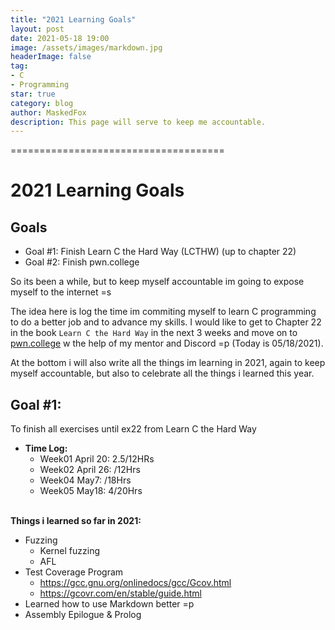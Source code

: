 ```yaml
---
title: "2021 Learning Goals"
layout: post
date: 2021-05-18 19:00
image: /assets/images/markdown.jpg
headerImage: false
tag:
- C
- Programming
star: true
category: blog
author: MaskedFox
description: This page will serve to keep me accountable.
---
```


=====================================
# 2021 Learning Goals
## Goals
- Goal #1: Finish Learn C the Hard Way (LCTHW) (up to chapter 22)
- Goal #2: Finish pwn.college

So its been a while, but to keep myself accountable im going to expose myself to the internet =s

The idea here is log the time im commiting myself to learn C programming to do a better job and to advance my skills. I would like to get to Chapter 22 in the book `Learn C the Hard Way` in the next 3 weeks and move on to [pwn.college](https://pwn.college) w the help of my mentor and Discord =p (Today is 05/18/2021).

At the bottom i will also write all the things im learning in 2021, again to keep myself accountable, but also to celebrate all the things i learned this year.

## **Goal #1:** 
To finish all exercises until ex22 from Learn C the Hard Way

- **Time Log:**
  - Week01 April 20: 2.5/12HRs
  - Week02 April 26: /12Hrs
  - Week04 May7: /18Hrs
  - Week05 May18: 4/20Hrs   
  &nbsp;

**Things i learned so far in 2021:**
  - Fuzzing
    - Kernel fuzzing
    - AFL
  - Test Coverage Program
      - https://gcc.gnu.org/onlinedocs/gcc/Gcov.html 
      - https://gcovr.com/en/stable/guide.html
  - Learned how to use Markdown better =p
  - Assembly Epilogue & Prolog